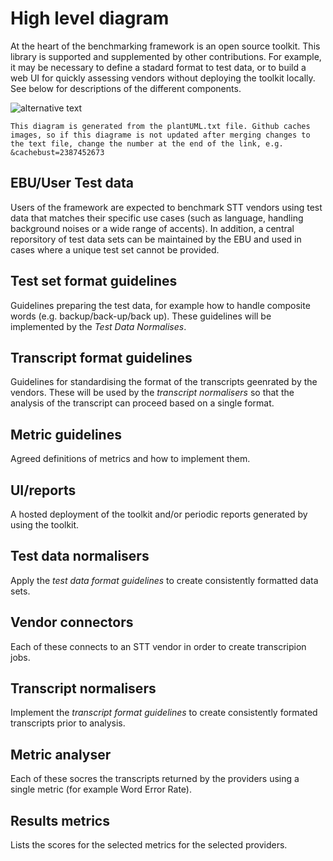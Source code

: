 # High level diagram

At the heart of the benchmarking framework is an open source toolkit. This library is supported and supplemented by other contributions. For example, it may be necessary to define a stadard format to test data, or to build a web UI for quickly assessing vendors without deploying the toolkit locally. See below for descriptions of the different components.        

![alternative text](http://www.plantuml.com/plantuml/proxy?src=https://raw.githubusercontent.com/ebu/ai-benchmarking-stt/master/docs/adr/hld/plantUML.txt&cachebust=1)

`This diagram is generated from the plantUML.txt file. Github caches images, so if this diagrame is not updated after merging changes to the text file, change the number at the end of the link, e.g. &cachebust=2387452673`    

## EBU/User Test data
Users of the framework are expected to benchmark STT vendors using test data that matches their specific use cases (such as language,  handling background noises or a wide range of accents). In addition, a central reporsitory of test data sets can be maintained by the EBU and used in cases where a unique test set cannot be provided. 

## Test set format guidelines
Guidelines preparing the test data, for example how to handle composite words (e.g. backup/back-up/back up). These guidelines will be implemented by the _Test Data Normalises_.

## Transcript format guidelines
Guidelines for standardising the format of the transcripts geenrated by the vendors. These will be used by the _transcript normalisers_ so that the analysis of the transcript can proceed based on a single format. 

## Metric guidelines
Agreed definitions of metrics and how to implement them. 

## UI/reports
A hosted deployment of the toolkit and/or periodic reports generated by using the toolkit.

## Test data normalisers
Apply the _test data format guidelines_ to create consistently formatted data sets.

## Vendor connectors
Each of these connects to an STT vendor in order to create transcripion jobs. 

## Transcript normalisers
Implement the _transcript format guidelines_ to create consistently formated transcripts prior to analysis.

## Metric analyser
Each of these socres the transcripts returned by the providers using a single metric (for example Word Error Rate).

## Results metrics
Lists the scores for the selected metrics for the selected providers. 
